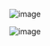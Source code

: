 ![image](https://github.com/user-attachments/assets/125dd85f-28aa-45fa-a7bf-98fb7645bc16)

![image](https://github.com/user-attachments/assets/22fb826c-3122-49cf-ae90-ef1a7737ca13)
